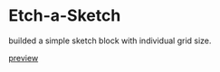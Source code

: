 # Etch-a-Sketch

builded a simple sketch block with individual grid size.

[preview](https://bene-33.github.io/Etch-a-Sketch/)